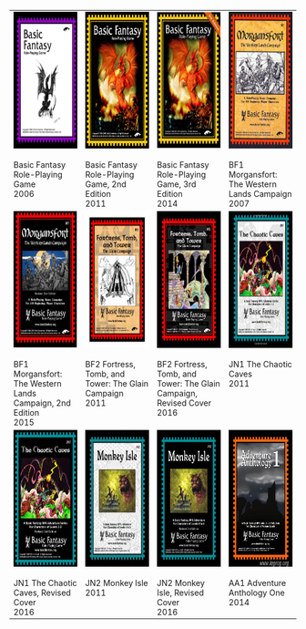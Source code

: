 <table><tr>
<td valign="top" width="25%"><img src="https://raw.githubusercontent.com/weatherspud/osr-collectors-list/master/bfrpg/bfrpg_01.jpeg" height="240"><br/><br/>Basic Fantasy Role-Playing Game<br/>2006</td>
<td valign="top" width="25%"><img src="https://raw.githubusercontent.com/weatherspud/osr-collectors-list/master/bfrpg/bfrpg_02.jpeg" height="240"><br/><br/>Basic Fantasy Role-Playing Game, 2nd Edition<br/>2011</td>
<td valign="top" width="25%"><img src="https://raw.githubusercontent.com/weatherspud/osr-collectors-list/master/bfrpg/bfrpg_03.jpeg" height="240"><br/><br/>Basic Fantasy Role-Playing Game, 3rd Edition<br/>2014</td>
<td valign="top" width="25%"><img src="https://raw.githubusercontent.com/weatherspud/osr-collectors-list/master/bfrpg/morgansfort_01.jpeg" height="240"><br/><br/>BF1 Morgansfort: The Western Lands Campaign<br/>2007</td>
</tr><tr>
<td valign="top" width="25%"><img src="https://raw.githubusercontent.com/weatherspud/osr-collectors-list/master/bfrpg/morgansfort_02.jpeg" height="240"><br/><br/>BF1 Morgansfort: The Western Lands Campaign, 2nd Edition<br/>2015</td>
<td valign="top" width="25%"><img src="https://raw.githubusercontent.com/weatherspud/osr-collectors-list/master/bfrpg/bfrpg_04.jpeg" height="240"><br/><br/>BF2 Fortress, Tomb, and Tower: The Glain Campaign<br/>2011</td>
<td valign="top" width="25%"><img src="https://raw.githubusercontent.com/weatherspud/osr-collectors-list/master/bfrpg/bfrpg_05.jpeg" height="240"><br/><br/>BF2 Fortress, Tomb, and Tower: The Glain Campaign, Revised Cover<br/>2016</td>
<td valign="top" width="25%"><img src="https://raw.githubusercontent.com/weatherspud/osr-collectors-list/master/bfrpg/bfrpg_07.jpeg" height="240"><br/><br/>JN1 The Chaotic Caves<br/>2011</td>
</tr><tr>
<td valign="top" width="25%"><img src="https://raw.githubusercontent.com/weatherspud/osr-collectors-list/master/bfrpg/bfrpg_08.jpeg" height="240"><br/><br/>JN1 The Chaotic Caves, Revised Cover<br/>2016</td>
<td valign="top" width="25%"><img src="https://raw.githubusercontent.com/weatherspud/osr-collectors-list/master/bfrpg/bfrpg_09.jpeg" height="240"><br/><br/>JN2 Monkey Isle<br/>2011</td>
<td valign="top" width="25%"><img src="https://raw.githubusercontent.com/weatherspud/osr-collectors-list/master/bfrpg/bfrpg_10.jpeg" height="240"><br/><br/>JN2 Monkey Isle, Revised Cover<br/>2016</td>
<td valign="top" width="25%"><img src="https://raw.githubusercontent.com/weatherspud/osr-collectors-list/master/bfrpg/bfrpg_06.jpeg" height="240"><br/><br/>AA1 Adventure Anthology One<br/>2014</td>
</tr><tr>
</tr></table>
